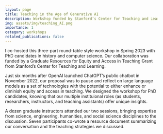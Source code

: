 ```yaml
---
layout: page
title: Teaching in the Age of Generative AI
description: Workshop funded by Stanford’s Center for Teaching and Learning
img: assets/img/teaching_AI.png
importance: 1
category: workshops
related_publications: false
---
```


I co-hosted this three-part round-table style workshop in Spring 2023 with PhD candidates in history and computer science. Our collaboration was funded by a Graduate Resources for Equity and Access in Teaching Grant from Stanford’s Center for Teaching and Learning. 

Just six months after OpenAI launched ChatGPT’s public chatbot in November 2022, our proposal was to pause and reflect on large language models as a set of technologies with the potential to either enhance or diminish equity and access in teaching. We designed the workshop for PhD candidates, knowing that our multiple instituional roles (as students, researchers, instructors, and teaching assistants) offer unique insights. 

A dozen graduate instructors attended our two sessions, bringing expertise from science, engineering, humanities, and social science disciplines to the discussion. Seven participants co-wrote a resource document summarizing our conversation and the teaching strategies we discussed. 
